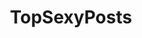 ---
title: TopSexyPosts
crosslinks:
- RealGirls
- NSFW_GIF
- gentlemanboners
- nsfw
- BustyPetite
- PetiteGoneWild
- holdthemoan
- AsiansGoneWild
- Celebs
- BiggerThanYouThought
- Amateur
- adorableporn
- pawg
- cosplaygirls
- milf
- gonewildcurvy
- ass
- nsfw_gifs
- cumsluts
- TittyDrop
---